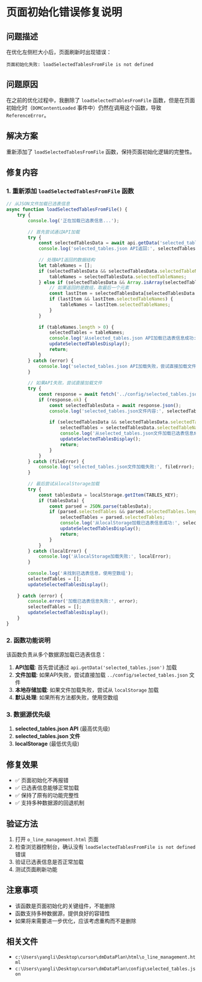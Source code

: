 # 页面初始化错误修复说明

## 问题描述

在优化左侧栏大小后，页面刷新时出现错误：
```
页面初始化失败: loadSelectedTablesFromFile is not defined
```

## 问题原因

在之前的优化过程中，我删除了 `loadSelectedTablesFromFile` 函数，但是在页面初始化时（`DOMContentLoaded` 事件中）仍然在调用这个函数，导致 `ReferenceError`。

## 解决方案

重新添加了 `loadSelectedTablesFromFile` 函数，保持页面初始化逻辑的完整性。

## 修复内容

### 1. 重新添加 `loadSelectedTablesFromFile` 函数

```javascript
// 从JSON文件加载已选表信息
async function loadSelectedTablesFromFile() {
    try {
        console.log('正在加载已选表信息...');
        
        // 首先尝试通过API加载
        try {
            const selectedTablesData = await api.getData('selected_tables.json');
            console.log('selected_tables.json API返回:', selectedTablesData);
            
            // 处理API返回的数据结构
            let tableNames = [];
            if (selectedTablesData && selectedTablesData.selectedTableNames) {
                tableNames = selectedTablesData.selectedTableNames;
            } else if (selectedTablesData && Array.isArray(selectedTablesData)) {
                // 如果返回的是数组，取最后一个元素
                const lastItem = selectedTablesData[selectedTablesData.length - 1];
                if (lastItem && lastItem.selectedTableNames) {
                    tableNames = lastItem.selectedTableNames;
                }
            }
            
            if (tableNames.length > 0) {
                selectedTables = tableNames;
                console.log('从selected_tables.json API加载已选表信息成功:', selectedTables);
                updateSelectedTablesDisplay();
                return;
            }
        } catch (error) {
            console.log('selected_tables.json API加载失败，尝试直接加载文件:', error);
        }
        
        // 如果API失败，尝试直接加载文件
        try {
            const response = await fetch('../config/selected_tables.json');
            if (response.ok) {
                const selectedTablesData = await response.json();
                console.log('selected_tables.json文件内容:', selectedTablesData);
                
                if (selectedTablesData && selectedTablesData.selectedTableNames) {
                    selectedTables = selectedTablesData.selectedTableNames;
                    console.log('从selected_tables.json文件加载已选表信息成功:', selectedTables);
                    updateSelectedTablesDisplay();
                    return;
                }
            }
        } catch (fileError) {
            console.log('selected_tables.json文件加载失败:', fileError);
        }
        
        // 最后尝试从localStorage加载
        try {
            const tablesData = localStorage.getItem(TABLES_KEY);
            if (tablesData) {
                const parsed = JSON.parse(tablesData);
                if (parsed.selectedTables && parsed.selectedTables.length > 0) {
                    selectedTables = parsed.selectedTables;
                    console.log('从localStorage加载已选表信息成功:', selectedTables);
                    updateSelectedTablesDisplay();
                    return;
                }
            }
        } catch (localError) {
            console.log('从localStorage加载失败:', localError);
        }
        
        console.log('未找到已选表信息，使用空数组');
        selectedTables = [];
        updateSelectedTablesDisplay();
        
    } catch (error) {
        console.error('加载已选表信息失败:', error);
        selectedTables = [];
        updateSelectedTablesDisplay();
    }
}
```

### 2. 函数功能说明

该函数负责从多个数据源加载已选表信息：

1. **API加载**: 首先尝试通过 `api.getData('selected_tables.json')` 加载
2. **文件加载**: 如果API失败，尝试直接加载 `../config/selected_tables.json` 文件
3. **本地存储加载**: 如果文件加载失败，尝试从 `localStorage` 加载
4. **默认处理**: 如果所有方法都失败，使用空数组

### 3. 数据源优先级

1. **selected_tables.json API** (最高优先级)
2. **selected_tables.json 文件**
3. **localStorage** (最低优先级)

## 修复效果

- ✅ 页面初始化不再报错
- ✅ 已选表信息能够正常加载
- ✅ 保持了原有的功能完整性
- ✅ 支持多种数据源的回退机制

## 验证方法

1. 打开 `o_line_management.html` 页面
2. 检查浏览器控制台，确认没有 `loadSelectedTablesFromFile is not defined` 错误
3. 验证已选表信息是否正常加载
4. 测试页面刷新功能

## 注意事项

- 该函数是页面初始化的关键组件，不能删除
- 函数支持多种数据源，提供良好的容错性
- 如果将来需要进一步优化，应该考虑重构而不是删除

## 相关文件

- `c:\Users\yangli\Desktop\cursor\dmDataPlan\html\o_line_management.html`
- `c:\Users\yangli\Desktop\cursor\dmDataPlan\config\selected_tables.json`
